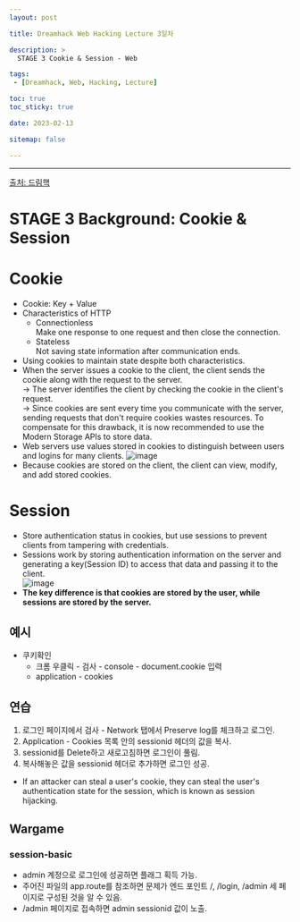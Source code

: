 ```yaml
---
layout: post

title: Dreamhack Web Hacking Lecture 3일차

description: >
  STAGE 3 Cookie & Session - Web

tags:
 - [Dreamhack, Web, Hacking, Lecture]

toc: true
toc_sticky: true

date: 2023-02-13

sitemap: false

---
```

---
[출처: 드림핵](https://dreamhack.io/lecture/courses/166)  

STAGE 3 Background: Cookie & Session
===

# Cookie
- Cookie: Key + Value
- Characteristics of HTTP
  - Connectionless  
  Make one response to one request and then close the connection.
  - Stateless  
  Not saving state information after communication ends.
- Using cookies to maintain state despite both characteristics.
- When the server issues a cookie to the client, the client sends the cookie along with the request to the server.  
-> The server identifies the client by checking the cookie in the client's request.  
-> Since cookies are sent every time you communicate with the server, sending requests that don't require cookies wastes resources. To compensate for this drawback, it is now recommended to use the Modern Storage APIs to store data.
- Web servers use values stored in cookies to distinguish between users and logins for many clients.
![image](https://user-images.githubusercontent.com/105637541/218388643-21ada24c-7d13-4813-b3df-92ace9984771.png)
- Because cookies are stored on the client, the client can view, modify, and add stored cookies.

# Session
- Store authentication status in cookies, but use sessions to prevent clients from tampering with credentials.
- Sessions work by storing authentication information on the server and generating a key(Session ID) to access that data and passing it to the client.  
![image](https://user-images.githubusercontent.com/105637541/218392972-4c09444c-c5e5-4a48-b625-f8aa04882451.png)
- **The key difference is that cookies are stored by the user, while sessions are stored by the server.**

## 예시
- 쿠키확인 
  - 크롬 우클릭 - 검사 - console - document.cookie 입력
  - application - cookies

## 연습
1. 로그인 페이지에서 검사 - Network 탭에서 Preserve log를 체크하고 로그인.
2. Application - Cookies 목록 안의 sessionid 헤더의 값을 복사.
3. sessionid를 Delete하고 새로고침하면 로그인이 풀림.
4. 복사해놓은 값을 sessionid 헤더로 추가하면 로그인 성공.
- If an attacker can steal a user's cookie, they can steal the user's authentication state for the session, which is known as session hijacking.

## Wargame
### session-basic
- admin 계정으로 로그인에 성공하면 플래그 획득 가능.
- 주어진 파일의 app.route를 참조하면 문제가 엔드 포인트 /, /login, /admin 세 페이지로 구성된 것을 알 수 있음.
- /admin 페이지로 접속하면 admin sessionid 값이 노출. 